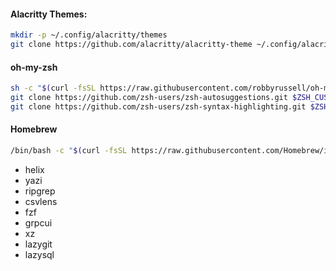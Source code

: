 #### Alacritty Themes:
```bash
mkdir -p ~/.config/alacritty/themes
git clone https://github.com/alacritty/alacritty-theme ~/.config/alacritty/themes
```

#### oh-my-zsh
```bash
sh -c "$(curl -fsSL https://raw.githubusercontent.com/robbyrussell/oh-my-zsh/master/tools/install.sh)"
git clone https://github.com/zsh-users/zsh-autosuggestions.git $ZSH_CUSTOM/plugins/zsh-autosuggestions
git clone https://github.com/zsh-users/zsh-syntax-highlighting.git $ZSH_CUSTOM/plugins/zsh-syntax-highlighting
```

#### Homebrew
```bash
/bin/bash -c "$(curl -fsSL https://raw.githubusercontent.com/Homebrew/install/HEAD/install.sh)"
```
- helix
- yazi
- ripgrep
- csvlens
- fzf
- grpcui
- xz
- lazygit
- lazysql

